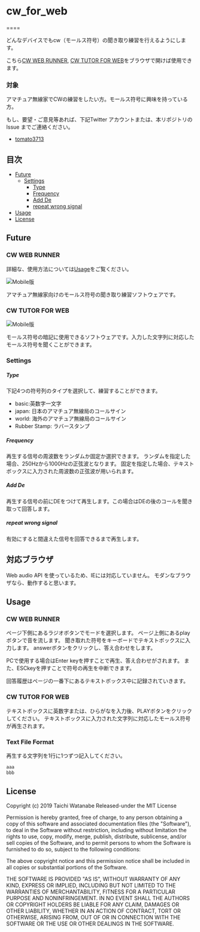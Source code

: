 # cw_for_web
====

どんなデバイスでもcw（モールス符号）の聞き取り練習を行えるようにします。

こちら[CW WEB RUNNER](https://cw.eim.world/), 
[CW TUTOR FOR WEB](https://cw.eim.world/cwTutor.html)をブラウザで開けば使用できます。

### 対象
アマチュア無線家でCWの練習をしたい方。モールス符号に興味を持っている方。

もし、要望・ご意見等あれば、下記Twitter アカウントまたは、本リポジトリの Issue までご連絡ください。
- [tomato3713](https://twitter.com/tomato3713)

## 目次
- [Future](#Future)
    - [Settings](#Settings)
        - [Type](#Type)
        - [Frequency](#Frequency)
        - [Add De](#Add%20De)
        - [repeat wrong signal](#repeat%20wrong%20signal)
- [Usage](#Usage)
- [License](#License)

## Future
### CW WEB RUNNER
詳細な、使用方法については[Usage](#usage)をご覧ください。

![Mobile版](data/img/runner-mobile.png)

アマチュア無線家向けのモールス符号の聞き取り練習ソフトウェアです。

### CW TUTOR FOR WEB
![Mobile版](data/img/tutor-mobile.png)

モールス符号の暗記に使用できるソフトウェアです。入力した文字列に対応したモールス符号を聞くことができます。

### Settings

##### Type
下記4つの符号列のタイプを選択して、練習することができます。

- basic:英数字一文字
- japan: 日本のアマチュア無線局のコールサイン
- world: 海外のアマチュア無線局のコールサイン
- Rubber Stamp: ラバースタンプ

##### Frequency
再生する信号の周波数をランダムか固定か選択できます。
ランダムを指定した場合、250Hzから1000Hzの正弦波となります。
固定を指定した場合、テキストボックスに入力された周波数の正弦波が用いられます。

##### Add De
再生する信号の前にDEをつけて再生します。この場合はDEの後のコールを聞き取って回答します。

##### repeat wrong signal
有効にすると間違えた信号を回答できるまで再生します。


## 対応ブラウザ
Web audio API を使っているため、IEには対応していません。
モダンなブラウザなら、動作すると思います。

## Usage
### CW WEB RUNNER
ページ下側にあるラジオボタンでモードを選択します。
ページ上側にあるplayボタンで音を流します。
聞き取れた符号をキーボードでテキストボックスに入力します。
answerボタンをクリックし、答え合わせをします。

PCで使用する場合はEnter keyを押すことで再生、答え合わせがされます。
また、ESCkeyを押すことで符号の再生を中断できます。

回答履歴はページの一番下にあるテキストボックス中に記録されていきます。

### CW TUTOR FOR WEB
テキストボックスに英数字または、ひらがなを入力後、PLAYボタンをクリックしてください。
テキストボックスに入力された文字列に対応したモールス符号が再生されます。

### Text File Format

再生する文字列を1行に1つずつ記入してください。

```example.txt
aaa
bbb
```

## License
Copyright (c) 2019 Taichi Watanabe
Released-under the MIT License

Permission is hereby granted, free of charge, to any person obtaining a copy of this software and associated documentation files (the "Software"), to deal in the Software without restriction, including without limitation the rights to use, copy, modify, merge, publish, distribute, sublicense, and/or sell copies of the Software, and to permit persons to whom the Software is furnished to do so, subject to the following conditions:

The above copyright notice and this permission notice shall be included in all copies or substantial portions of the Software.

THE SOFTWARE IS PROVIDED "AS IS", WITHOUT WARRANTY OF ANY KIND, EXPRESS OR IMPLIED, INCLUDING BUT NOT LIMITED TO THE WARRANTIES OF MERCHANTABILITY, FITNESS FOR A PARTICULAR PURPOSE AND NONINFRINGEMENT. IN NO EVENT SHALL THE AUTHORS OR COPYRIGHT HOLDERS BE LIABLE FOR ANY CLAIM, DAMAGES OR OTHER LIABILITY, WHETHER IN AN ACTION OF CONTRACT, TORT OR OTHERWISE, ARISING FROM, OUT OF OR IN CONNECTION WITH THE SOFTWARE OR THE USE OR OTHER DEALINGS IN THE SOFTWARE.
